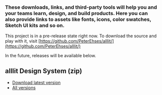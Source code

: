 ### These downloads, links, and third-party tools will help you and your teams learn, design, and build products. Here you can also provide links to assets like fonts, icons, color swatches, Sketch UI kits and so&nbsp;on.

This project is in a pre-release state right now. To download the source and play with it, visit [https://github.com/PeterEhses/alllit/](https://github.com/PeterEhses/alllit/)

In the future, releases will be available below.

## alllit Design System (zip)

- [Download latest version](https://github.com/PeterEhses/alllit/archive/master.zip)
- [All versions](https://github.com/PeterEhses/alllit/releases)
